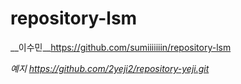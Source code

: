 # repository-lsm

__이수민__https://github.com/sumiiiiiiin/repository-lsm

_예지_ _https://github.com/2yeji2/repository-yeji.git_

